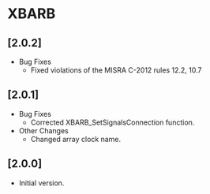 # XBARB

## [2.0.2]

- Bug Fixes
  - Fixed violations of the MISRA C-2012 rules 12.2, 10.7

## [2.0.1]

- Bug Fixes
  - Corrected XBARB_SetSignalsConnection function.
- Other Changes
  - Changed array clock name.

## [2.0.0]

- Initial version.
